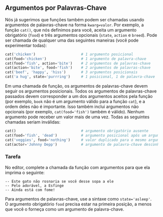 ## Argumentos por Palavras-Chave

Nós já sugerimos que funções também podem ser chamadas usando argumentos de palavras-chave na forma `kwarg=valor`. Por
exemplo, a função `cat()`, que nós definimos para você,
aceita um argumento obrigatório (`food`) e três argumentos opcionais (`state`, `action` e `breed`).
Pode ser chamada de qualquer uma das seguintes maneiras (você pode experimentar todas):

```python
cat('chicken')                     # 1 argumento posicional
cat(food='chicken')                # 1 argumento de palavra-chave
cat(food='fish', action='bite')    # 2 argumentos de palavras-chave
cat(action='bite', food='fish')    # 2 argumentos de palavras-chave
cat('beef', 'happy', 'hiss')       # 3 argumentos posicionais
cat('a hug', state='purrring')     # 1 posicional, 1 de palavra-chave
```
Em uma chamada de função, os argumentos de palavras-chave devem seguir os argumentos posicionais. Todos os argumentos de 
palavras-chave passados devem corresponder a um dos argumentos aceitos pela função (por exemplo, `book` não é um argumento válido 
para a função `cat`), e a ordem deles não é importante. Isso também inclui argumentos não opcionais 
(por exemplo, `cat(food='fish')` também é válido). Nenhum argumento pode receber um valor mais de uma vez.
Todas as seguintes chamadas seriam inválidas:

```python
cat()                              # argumento obrigatório ausente
cat(food='fish', 'dead')           # argumento posicional após um argumento de palavra-chave
cat('veggies', food='nothing')     # valor duplicado para o mesmo argumento
cat(actor='Johnny Depp')           # argumento de palavra-chave desconhecido
```

### Tarefa
No editor, complete a chamada da função com argumentos para que ela imprima o seguinte:
```text
-- Este gato não rosnaria se você desse sopa a ele
-- Pelo adorável, a Esfinge
-- Ainda está com fome!
```

<div class="hint">Para argumentos de palavras-chave, use a sintaxe como <code>state='asleep'</code>.</div>
<div class="hint">O argumento obrigatório <code>food</code> precisa estar na primeira posição, a menos que você o forneça como um argumento de palavra-chave.</div>